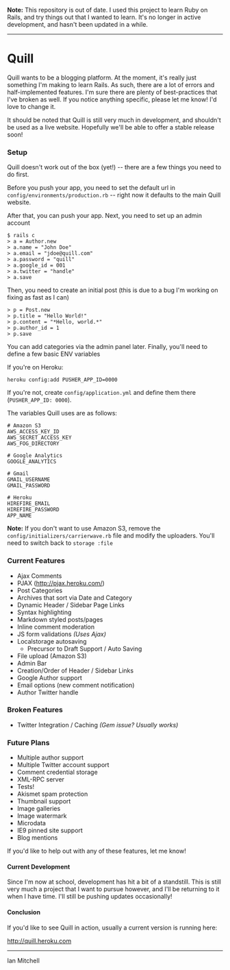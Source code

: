 **Note:** This repository is out of date. I used this project to learn Ruby on Rails, and try things out that I wanted to learn. It's no longer in active development, and hasn't been updated in a while.

----

# Quill

Quill wants to be a blogging platform. At the moment, it's really just something I'm making to learn Rails. As such, there are a lot of errors and half-implemented features. I'm sure there are plenty of best-practices that I've broken as well. If you notice anything specific, please let me know! I'd love to change it.

It should be noted that Quill is still very much in development, and shouldn't be used as a live website. Hopefully we'll be able to offer a stable release soon!

### Setup

Quill doesn't work out of the box (yet!) -- there are a few things you need to do first.

Before you push your app, you need to set the default url in `config/environments/production.rb` -- right now it defaults to the main Quill website.

After that, you can push your app. Next, you need to set up an admin account

    $ rails c
    > a = Author.new
    > a.name = "John Doe"
    > a.email = "jdoe@quill.com"
    > a.password = "quill" 
    > a.google_id = 001
    > a.twitter = "handle"
    > a.save
    
Then, you need to create an initial post (this is due to a bug I'm working on fixing as fast as I can)

    > p = Post.new
    > p.title = "Hello World!"
    > p.content = "*Hello, world.*"
    > p.author_id = 1
    > p.save
    
You can add categories via the admin panel later. Finally, you'll need to define a few basic ENV variables

If you're on Heroku:

    heroku config:add PUSHER_APP_ID=0000

If you're not, create `config/application.yml` and define them there (`PUSHER_APP_ID: 0000`).

The variables Quill uses are as follows:

    # Amazon S3
    AWS_ACCESS_KEY_ID
    AWS_SECRET_ACCESS_KEY
    AWS_FOG_DIRECTORY
    
    # Google Analytics
    GOOGLE_ANALYTICS
    
    # Gmail
    GMAIL_USERNAME
    GMAIL_PASSWORD
    
    # Heroku
    HIREFIRE_EMAIL
    HIREFIRE_PASSWORD
    APP_NAME 
    
**Note:** If you don't want to use Amazon S3, remove the `config/initializers/carrierwave.rb` file and modify the uploaders. You'll need to switch back to `storage :file`

### Current Features

* Ajax Comments
* PJAX (http://pjax.heroku.com/)
* Post Categories
* Archives that sort via Date and Category
* Dynamic Header / Sidebar Page Links
* Syntax highlighting
* Markdown styled posts/pages
* Inline comment moderation
* JS form validations *(Uses Ajax)*
* Localstorage autosaving
    * Precursor to Draft Support / Auto Saving
* File upload (Amazon S3)
* Admin Bar
* Creation/Order of Header / Sidebar Links
* Google Author support
* Email options (new comment notification)
* Author Twitter handle

### Broken Features

* Twitter Integration / Caching *(Gem issue? Usually works)*

### Future Plans

* Multiple author support
* Multiple Twitter account support
* Comment credential storage
* XML-RPC server
* Tests!
* Akismet spam protection
* Thumbnail support
* Image galleries
* Image watermark
* Microdata
* IE9 pinned site support
* Blog mentions

If you'd like to help out with any of these features, let me know!

#### Current Development

Since I'm now at school, development has hit a bit of a standstill. This is still very much a project that I want to pursue however, and I'll be returning to it when I have time. I'll still be pushing updates occasionally!

#### Conclusion

If you'd like to see Quill in action, usually a current version is running here:

<http://quill.heroku.com>

------------
Ian Mitchell
